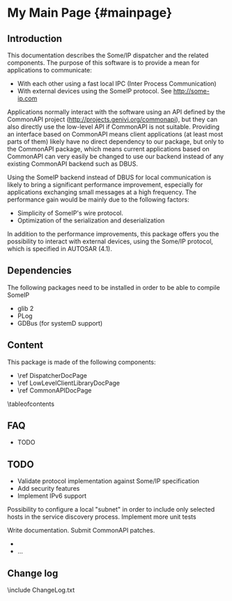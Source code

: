 My Main Page                         {#mainpage}
============

Introduction
------------

This documentation describes the Some/IP dispatcher and the related components.
The purpose of this software is to provide a mean for applications to communicate:

- With each other using a fast local IPC (Inter Process Communication)
- With external devices using the SomeIP protocol. See http://some-ip.com


Applications normally interact with the software using an API defined by the CommonAPI project (http://projects.genivi.org/commonapi), but they can also directly use the low-level API if CommonAPI is not suitable.
Providing an interface based on CommonAPI means client applications (at least most parts of them) likely have no direct dependency to our package, but only to the CommonAPI package, which means current applications based on CommonAPI can very easily be changed to use our backend instead of any existing CommonAPI backend such as DBUS.

Using the SomeIP backend instead of DBUS for local communication is likely to bring a significant performance improvement, especially for applications exchanging small messages at a high frequency. The performance gain would be mainly due to the following factors:

- Simplicity of SomeIP's wire protocol.
- Optimization of the serialization and deserialization

In addition to the performance improvements, this package offers you the possibility to interact with external devices, using the Some/IP protocol, which is specified in AUTOSAR (4.1).


Dependencies
------------

The following packages need to be installed in order to be able to compile SomeIP
- glib 2
- PLog
- GDBus (for systemD support)


Content
-------

This package is made of the following components:

- \ref DispatcherDocPage
- \ref LowLevelClientLibraryDocPage
- \ref CommonAPIDocPage

\tableofcontents

FAQ
---

- TODO


TODO
----

- Validate protocol implementation against Some/IP specification
- Add security features
- Implement IPv6 support

Possibility to configure a local "subnet" in order to include only selected hosts in the service discovery process.
Implement more unit tests

Write documentation.
Submit CommonAPI patches.

- 
- ...


Change log
----------

\include ChangeLog.txt

